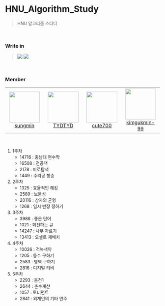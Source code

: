# HNU_Algorithm_Study <br>
> HNU 알고리즘 스터디 <br>
<br>

### Write in <br>
><img src="https://img.shields.io/badge/Python-3766AB?style=flat-square&logo=Python&logoColor=white"/></a> <img src="https://img.shields.io/badge/C++-00599C?style=flat-square&logo=c%2B%2B&Color=white"/> 
<br>

### Member
<table>
    <tr height="140px">
        <td align="center" width="130px">
            <a href="https://github.com/sungmin-99"><img height="100px" width="100px" src="https://avatars.githubusercontent.com/u/82100957?v=4"/></a>
            <br />
            <a href="https://github.com/sungmin-99">sungmin</a>
        </td>
        <td align="center" width="130px">
            <a href="https://github.com/TYDTYD"><img height="100px" width="100px" src="https://avatars.githubusercontent.com/u/48386074?v=4"/></a>
            <br />
            <a href="https://github.com/TYDTYD">TYDTYD</a>
        </td>
        <td align="center" width="130px">
            <a href="https://github.com/cute700"><img height="100px" width="100px" src="https://avatars.githubusercontent.com/u/82072195?v=4"/></a>
            <br />
            <a href="https://github.com/cute700">cute700</a>
        </td>
        <td align="center" width="130px">
            <a href="https://github.com/kimgukmin-99"><img height="100px" width="100px" src="https://avatars.githubusercontent.com/u/84234658?v=4"/></a>
            <br />
            <a href="https://github.com/kimgukmin-99">kimgukmin-99</a>
        </td>
</table>

<br>

1. 1주차
    + 14716 : 충남대 현수막
    + 16508 : 전공책
    + 2178 : 미로탐색
    + 1449 : 수리공 항승
2. 2주차
    + 1325 : 효율적인 해킹
    + 2589 : 보물섬
    + 20116 : 상자의 균형
    + 1268 : 임시 반장 정하기
3. 3주차
    + 3986 : 좋은 단어
    + 1021 : 회전하는 큐
    + 14247 : 나무 자르기
    + 13413 : 오셀로 재배치
4. 4주차
    + 10026 : 적녹색약
    + 1205 : 등수 구하기
    + 2583 : 영역 구하기
    + 2816 : 디지털 티비
5. 5주차
    + 2293 : 동전1
    + 2644 : 촌수계산
    + 1057 : 토너먼트
    + 2841 : 외계인의 기타 연주
